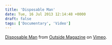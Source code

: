 ```yaml
---
title: 'Disposable Man'
date: Tue, 16 Jul 2013 12:14:48 +0000
draft: false
tags: ['Documentary', 'Video']
---
```


[Disposable Man](http://vimeo.com/69673509) from [Outside Magazine](http://vimeo.com/outside) on [Vimeo](https://vimeo.com).